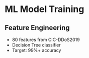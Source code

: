 ﻿# ML Model Training

## Feature Engineering
- 80 features from CIC-DDoS2019
- Decision Tree classifier
- Target: 99%+ accuracy
